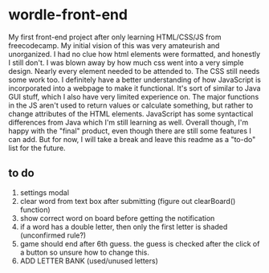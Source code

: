 # wordle-front-end
My first front-end project after only learning HTML/CSS/JS from freecodecamp. My initial vision of this was very amateurish and unorganized. I had no clue how html elements were formatted, and honestly I still don't. I was blown away by how much css went into a very simple design. Nearly every element needed to be attended to. The CSS still needs some work too. I definitely have a better understanding of how JavaScript is incorporated into a webpage to make it functional. It's sort of similar to Java GUI stuff, which I also have very limited experience on. The major functions in the JS aren't used to return values or calculate something, but rather to change attributes of the HTML elements. JavaScript has some syntactical differences from Java which I'm still learning as well. Overall though, I'm happy with the "final" product, even though there are still some features I can add. But for now, I will take a break and leave this readme as a "to-do" list for the future.

## to do
1. settings modal
2. clear word from text box after submitting (figure out clearBoard() function)
3. show correct word on board before getting the notification
4. if a word has a double letter, then only the first letter is shaded (unconfirmed rule?)
5. game should end after 6th guess. the guess is checked after the click of a button so unsure how to change this.
6. ADD LETTER BANK (used/unused letters)
